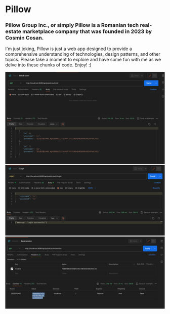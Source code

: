# Pillow 

### Pillow Group Inc., or simply Pillow is a Romanian tech real-estate marketplace company that was founded in 2023 by Cosmin Cosan.

I'm just joking, Pillow is just a web app designed to provide a comprehensive understanding of technologies, design patterns, and other topics. Please take a moment to explore and have some fun with me as we delve into these chunks of code. Enjoy! :) 

![Alt text](/all_users.png "API call to get all users from DB")
![Alt text](/login.png "API call to sign in using POST method")
![Alt text](/session.png "API call to save session ID into DB")